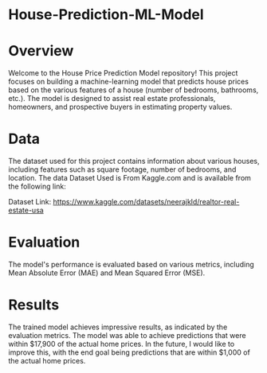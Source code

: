 # House-Prediction-ML-Model
# Overview #

Welcome to the House Price Prediction Model repository! This project focuses on building a machine-learning model that predicts house prices based on the various features of a house (number of bedrooms, bathrooms, etc.). The model is designed to assist real estate professionals, homeowners, and prospective buyers in estimating property values.


# Data #
The dataset used for this project contains information about various houses, including features such as square footage, number of bedrooms, and location. 
The data Dataset Used is From Kaggle.com and is available from the following link:

Dataset Link: https://www.kaggle.com/datasets/neerajkld/realtor-real-estate-usa 


# Evaluation #
The model's performance is evaluated based on various metrics, including Mean Absolute Error (MAE) and Mean Squared Error (MSE).

# Results #
The trained model achieves impressive results, as indicated by the evaluation metrics. The model was able to achieve predictions that were within $17,900 of the actual home prices. In the future, I would like to improve this, with the end goal being predictions that are within $1,000 of the actual home prices.

